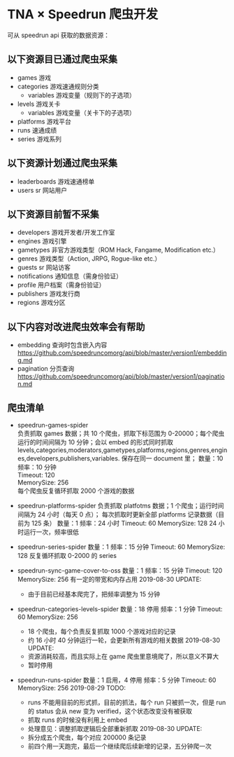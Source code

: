 # TNA × Speedrun 爬虫开发

可从 speedrun api 获取的数据资源：

## 以下资源目已通过爬虫采集

- games 游戏
- categories 游戏速通规则分类
  - variables 游戏变量（规则下的子选项）
- levels 游戏关卡
  - variables 游戏变量（关卡下的子选项）
- platforms 游戏平台
- runs 速通成绩
- series 游戏系列

## 以下资源计划通过爬虫采集

- leaderboards 游戏速通榜单
- users sr 网站用户

## 以下资源目前暂不采集

- developers 游戏开发者/开发工作室
- engines 游戏引擎
- gametypes 非官方游戏类型（ROM Hack, Fangame, Modification etc.）
- genres 游戏类型（Action, JRPG, Rogue-like etc.）
- guests sr 网站访客
- notifications 通知信息（需身份验证）
- profile 用户档案（需身份验证）
- publishers 游戏发行商
- regions 游戏分区

## 以下内容对改进爬虫效率会有帮助

- embedding 查询时包含嵌入内容
  <https://github.com/speedruncomorg/api/blob/master/version1/embedding.md>
- pagination 分页查询
  <https://github.com/speedruncomorg/api/blob/master/version1/pagination.md>

## 爬虫清单

- speedrun-games-spider  
  负责抓取 games 数据；共 10 个爬虫，抓取下标范围为 0-20000；每个爬虫运行的时间间隔为 10 分钟；会以 embed 的形式同时抓取 levels,categories,moderators,gametypes,platforms,regions,genres,engines,developers,publishers,variables. 保存在同一 document 里；
  数量：10  
  频率：10 分钟  
  Timeout: 120  
  MemorySize: 256  
  每个爬虫反复循环抓取 2000 个游戏的数据

- speedrun-platforms-spider
  负责抓取 platfotms 数据；1 个爬虫；运行时间间隔为 24 小时（每天 0 点）；
  每次抓取时更新全部 platforms 记录数据（目前为 125 条）
  数量：1
  频率：24 小时
  Timeout: 60
  MemorySize: 128
  24 小时运行一次，频率很低

- speedrun-series-spider
  数量：1
  频率：15 分钟
  Timeout: 60
  MemorySize: 128
  反复循环抓取 0-2000 的 series

- speedrun-sync-game-cover-to-oss
  数量：1
  频率：15 分钟
  Timeout: 120
  MemorySize: 256
  有一定的带宽和内存占用
  2019-08-30 UPDATE:
  - 由于目前已经基本爬完了，把频率调整为 15 分钟

- speedrun-categories-levels-spider
  数量：18 停用
  频率：1 分钟
  Timeout: 60
  MemorySize: 256
  - 18 个爬虫，每个负责反复抓取 1000 个游戏对应的记录
  - 约 16 小时 40 分钟运行一轮，会更新所有游戏的相关数据
  2019-08-30 UPDATE:
  - 资源消耗较高，而且实际上在 game 爬虫里意境爬了，所以意义不算大
  - 暂时停用

- speedrun-runs-spider
  数量：1 启用，4 停用
  频率：5 分钟
  Timeout: 60
  MemorySize: 256
  2019-08-29 TODO:  
  - runs 不能用目前的形式抓，目前的抓法，每个 run 只被抓一次，但是 run 的 status 会从 new 变为 verified，这个状态改变没有被获取
  - 抓取 runs 的时候没有利用上 embed
  - 处理意见：调整抓取逻辑后全部重新抓取
  2019-08-30 UPDATE:
  - 拆分成五个爬虫，每个对应 200000 条记录
  - 前四个用一天跑完，最后一个继续爬后续新增的记录，五分钟爬一次
